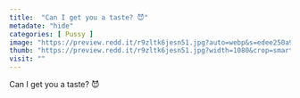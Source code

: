 ```yaml
---
title:  "Can I get you a taste? 😈"
metadate: "hide"
categories: [ Pussy ]
image: "https://preview.redd.it/r9zltk6jesn51.jpg?auto=webp&s=edee250a9b7874dd3159a451910c650d00ed59a4"
thumb: "https://preview.redd.it/r9zltk6jesn51.jpg?width=1080&crop=smart&auto=webp&s=006d0f32e22165a397ad645105cd5c138b0b9768"
visit: ""
---
```

Can I get you a taste? 😈
